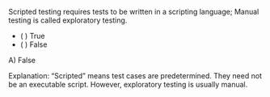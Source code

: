 <panel header="{{ icon_Q_A }} statements about exploratory and scripted testing">
<question>

Scripted testing requires tests to be written in a scripting language; Manual testing is called exploratory testing.

- ( ) True
- ( ) False

<div slot="answer">

A) False

Explanation: “Scripted” means test cases are predetermined. They need not be an executable script. However, exploratory testing is usually manual.

</div>
</question>
</panel>
